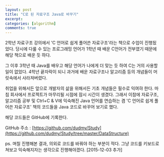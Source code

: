 ```yaml
---
layout: post
title: "C로 된 자료구조 Java로 바꾸기"
excerpt:
categories: [algorithm]
comments: true
---
```


2학년 자료구조 강의에서  'C 언어로 쉽게 풀어쓴 자료구조'라는 책으로 수업이 진행됬었다. 당시에 다룰 수 있는 프로그래밍 언어가 1학년 때 배운 C언어가 전부였기 때문에 해당 책으로 배운 듯 하다.

그 이후 3학년 때 Java를 배우고 해당 언어가 나에게 더 맞는 듯 하여 C는 거의 사용할 일이 없었다. 4학년 끝자락이 되니 과거에 배운 자료구조나 알고리즘 등의 개념들이 머릿속에서 사라져버렸다.

취업을 위해서든 앞으로 개발자의 삶을 위해서든 기초 개념들은 필수로 익여햐 한다. 마침 회사에서 프로젝트가 마무리될 시점에 잠시 시간이 생겼다. 그래서 이참에 자료구조, 알고리즘 공부 및 Ctrl+C & V에 익숙해진 Java 언어를 연습하는 겸  'C 언어로 쉽게 풀어쓴 자료구조' 책의 코드들을 Java 코드로 바꾸어 보기로 했다.

해당 코드들은 GitHub에 기록한다.

GitHub 주소 : [https://github.com/dudmy/Study](https://github.com/dudmy/Study/tree/master/DataStructure)

ps. 며칠 진행해본 결과, 의외로 코드를 바꿔야 하는 부분이 적다. 그냥 코드를 키보드로 쳐보고 익숙해지자는 생각으로 진행해야겠다. [2015-12-03 추가]
